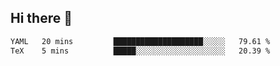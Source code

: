 ## Hi there 👋

<!--START_SECTION:waka-->

```txt
YAML   20 mins         ████████████████████░░░░░   79.61 %
TeX    5 mins          █████░░░░░░░░░░░░░░░░░░░░   20.39 %
```

<!--END_SECTION:waka-->

<!--
**OliverShang/OliverShang** is a ✨ _special_ ✨ repository because its `README.md` (this file) appears on your GitHub profile.

Here are some ideas to get you started:

- 🔭 I’m currently working on ...
- 🌱 I’m currently learning ...
- 👯 I’m looking to collaborate on ...
- 🤔 I’m looking for help with ...
- 💬 Ask me about ...
- 📫 How to reach me: ...
- 😄 Pronouns: ...
- ⚡ Fun fact: ...
-->
